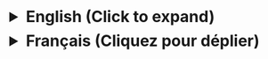 <details>
<style>
summary {
  font-size: 2em;
  font-weight: bold;
  margin-bottom: 10px;
  cursor: pointer;
}
</style>
<summary>English (Click to expand)</summary>

# Guide to Compiling Python Application for Intel Mac on M1, M2, or M3 Mac

This guide details the process of creating an Intel 64-bit Conda environment in your project folder on an Apple Silicon Mac, and compiling a Python application for the Intel architecture.

## Table of Contents

1. [Installing Miniconda](#installing-miniconda)
2. [Configuring the Shell Environment](#configuring-the-shell-environment)
3. [Creating an Intel 64-bit Conda Environment in the Project Folder](#creating-an-intel-64-bit-conda-environment-in-the-project-folder)
4. [Installing Dependencies](#installing-dependencies)
5. [Compiling the Application](#compiling-the-application)

## Installing Miniconda

1. Install Miniconda by running the downloaded bash script:

```bash
mkdir -p ~/miniconda3
curl https://repo.anaconda.com/miniconda/Miniconda3-latest-MacOSX-arm64.sh -o ~/miniconda3/miniconda.sh
bash ~/miniconda3/miniconda.sh -b -u -p ~/miniconda3
rm ~/miniconda3/miniconda.sh
```

2. Initialize it in your bash and/or zsh shell:

```bash
~/miniconda3/bin/conda init bash
```

and/or

```bash
~/miniconda3/bin/conda init zsh
```

3. Disable automatic activation to avoid interference if you have already installed Python:

```bash
~/miniconda3/bin/conda config --set auto_activate_base false
```

## Configuring the Shell Environment

1. Edit your `~/.bash_profile` (for Bash) and/or `~/.zshrc` (for Zsh) file and add the following lines:

   ```bash
   export PATH="$HOME/miniconda3/bin:$PATH"
   alias activate_conda='eval "$(/Users/your_username/miniconda3/bin/conda shell.YOUR_SHELL_NAME hook)"'
   ```

   Replace `your_username` with your actual username.
   Replace `YOUR_SHELL_NAME` with `bash` or `zsh` depending on your shell.

2. Reload your configuration file according to the shell you initialized and configured:

   ```bash
   source ~/.bash_profile
   ```

   and/or

   ```bash
   source ~/.zshrc
   ```

## Creating an Intel 64-bit Conda Environment in the Project Folder

1. Navigate to your project folder:

   ```bash
   cd /path/to/your/project
   ```

2. Activate Conda in the project folder:

   ```bash
   activate_conda
   ```

3. Create a new Intel 64-bit environment in the project folder:

   ```bash
   CONDA_SUBDIR=osx-64 conda create -p ./intel64_env python=3.12
   ```

   Replace 3.12 with your desired Python version.

4. Activate the environment:

   ```bash
   conda activate ./intel64_env
   ```

5. Configure the environment to always use Intel 64-bit packages:

   ```bash
   conda config --env --set subdir osx-64
   ```

6. Verify the architecture:

   ```bash
   python -c "import platform; print(platform.machine())"
   ```

   This should display "x86_64".

## Installing Dependencies

1. Install all necessary dependencies in the environment.

Even if you have previously installed dependencies in the main environment, you will need to reinstall them in the Intel 64-bit environment.

```bash
conda install -y tk requests keyring pyinstaller Pillow
```

Install ttkbootstrap and pyinstaller via pip:

```bash
pip install ttkbootstrap
```

2. Verify that everything is correctly installed:

```bash
python -c "import tkinter, requests, keyring, ttkbootstrap, PyInstaller; print('Everything is installed correctly!')"
```

## Compiling the Application

1. Make sure you are in your project folder and the environment is activated.

2. Compile the application:

   ```bash
   pyinstaller DelugeManager.spec
   ```

3. The compiled executable will be in the `dist` folder. You will also have a DelugeManager file without extension, which is the terminal version.

4. Verify the architecture of the executable:

   ```bash
   file dist/DelugeManager
   ```

   This should display "Mach-O 64-bit executable x86_64".

5. To exit the Conda environment, run:

   ```bash
   conda deactivate
   ```

6. If you no longer need the virtual environment, you can remove it to clean up your project:

```bash
conda env remove --name intel64_env
rm -rf ./intel64_env
```

## Important Notes

- Make sure you are always in the Intel 64-bit Conda environment when compiling.
- The generated executable will work on Intel Macs and on M1 Macs via Rosetta 2.
- Always test the compiled application on different systems to ensure compatibility.
- If you move the project, you'll need to recreate the environment as it's specific to the project folder.
- You can create the DMG with the provided script even in your usual environment (no need for the Intel 64-bit environment).
- Feel free to adapt these instructions to your own projects and needs!

By following these steps, you should be able to successfully compile your Python application for the Intel architecture, even on an Apple Silicon Mac, with the environment confined to your project folder.

</details>

<details>

<summary>Français (Cliquez pour déplier)</summary>

# Guide de compilation de l'application Python pour Intel Mac sur Mac M1, M2 ou M3

Ce guide détaille le processus de création d'un environnement Conda Intel 64-bit dans le dossier de votre projet sur un Mac Apple Silicon, et la compilation d'une application Python pour l'architecture Intel.

## Table des matières

1. [Installation de Miniconda](#installation-de-miniconda)
2. [Configuration de l'environnement shell](#configuration-de-lenvironnement-shell)
3. [Création d'un environnement virtuel Conda Intel 64-bit dans le dossier du projet](#création-dun-environnement-conda-intel-64-bit-dans-le-dossier-du-projet)
4. [Installation des dépendances](#installation-des-dépendances)
5. [Compilation de l'application](#compilation-de-lapplication)

## Installation de Miniconda

1. Installez Miniconda en exécutant le script bash téléchargé :

```bash
mkdir -p ~/miniconda3
curl https://repo.anaconda.com/miniconda/Miniconda3-latest-MacOSX-arm64.sh -o ~/miniconda3/miniconda.sh
bash ~/miniconda3/miniconda.sh -b -u -p ~/miniconda3
rm ~/miniconda3/miniconda.sh
```

2. Initialisez-le dans votre shell bash et/ou zsh :

```bash
~/miniconda3/bin/conda init bash
```

et/ou

```bash
~/miniconda3/bin/conda init zsh
```

3. Désactivez l'activation automatique pour ne pas interférer si vous avez déjà installé python

```bash
~/miniconda3/bin/conda config --set auto_activate_base false
```

## Configuration de l'environnement shell

1. Éditez votre fichier `~/.bash_profile` (pour Bash) et/ou `~/.zshrc` (pour Zsh) et ajoutez les lignes suivantes :

   ```bash
   export PATH="$HOME/miniconda3/bin:$PATH"
   alias activate_conda='eval "$(/Users/votre_nom_d_utilisateur/miniconda3/bin/conda shell.YOUR_SHELL_NAME hook)"'
   ```

   Remplacez votre_nom_d_utilisateur par votre nom d'utilisateur
   Remplacez `YOUR_SHELL_NAME` par `bash` ou `zsh` selon votre shell.

2. Rechargez votre fichier de configuration selon le shell que vous avez initialisé et configuré:

   ```bash
   source ~/.bash_profile
   ```

   et/ou

   ```bash
   source ~/.zshrc
   ```

## Création d'un environnement virtuel Conda Intel 64-bit dans le dossier du projet

1. Naviguez vers le dossier de votre projet :

   ```bash
   cd /chemin/vers/votre/projet
   ```

2. Activez Conda dans le dossier du projet :

   ```bash
   activate_conda
   ```

3. Créez un nouvel environnement Intel 64-bit dans le dossier du projet :

   ```bash
   CONDA_SUBDIR=osx-64 conda create -p ./intel64_env python=3.12
   ```

   Remplacez 3.12 par la version de Python souhaitée

4. Activez l'environnement :

   ```bash
   conda activate ./intel64_env
   ```

5. Configurez l'environnement pour toujours utiliser les packages Intel 64-bit :

   ```bash
   conda config --env --set subdir osx-64
   ```

6. Vérifiez l'architecture :

   ```bash
   python -c "import platform; print(platform.machine())"
   ```

   Cela devrait afficher "x86_64".

## Installation des dépendances

1. Installez toutes les dépendances nécessaires dans l'environnement.

Même si vous avez déjà installé les dépendances précédemment dans l'environnement principal, vous devrez les réinstaller dans l'environnement Intel 64-bit.

```bash
conda install -y tk requests keyring pyinstaller Pillow
```

Installez ttkbootstrap et pyinstaller via pip :

```bash
pip install ttkbootstrap
```

2. Vérifiez que tout est correctement installé :

```bash
python -c "import tkinter, requests, keyring, ttkbootstrap, PyInstaller; print('Tout est installé correctement!')"
```

## Compilation de l'application

1. Assurez-vous d'être dans le dossier de votre projet et que l'environnement est activé.

2. Compilez l'application :

   ```bash
   pyinstaller DelugeManager.spec
   ```

3. L'exécutable compilé se trouvera dans le dossier `dist`. Vous aurez également un fichier DelugeManager sans extension, la version pour terminal.

4. Vérifier l'architecture de l'exécutable :

   ```bash
   file dist/DelugeManager
   ```

   Cela devrait afficher "Mach-O 64-bit executable x86_64".

5. Pour quitter l'environnement Conda, exécutez :

   ```bash
   conda deactivate
   ```

6. Si vous n'avez plus besoin de L'environnement virtuel, vous pouvez le supprimer pour nettoyer votre projet :

```bash
conda env remove --name intel64_env
rm -rf ./intel64_env
```

## Notes importantes

- Assurez-vous d'être toujours dans l'environnement Conda Intel 64-bit lors de la compilation.
- L'exécutable généré fonctionnera sur les Macs Intel et sur les Macs M1 via Rosetta 2.
- Testez toujours l'application compilée sur différents systèmes pour assurer la compatibilité.
- Si vous déplacez le projet, vous devrez recréer l'environnement car il est spécifique au dossier du projet.
- vous pouvez créer le DMG avec le script fourni même dans votre environnement habituel (pas besoin de l'environnement Intel 64-bit)
- N'hésitez pas à adapter ces instructions à vos propres projets et besoins !

En suivant ces étapes, vous devriez être en mesure de compiler avec succès votre application Python pour l'architecture Intel, même sur un Mac Apple Silicon, avec l'environnement confiné au dossier de votre projet.

</details>
